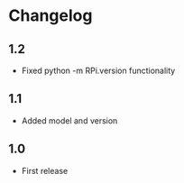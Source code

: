 
Changelog
=========

1.2
---

 * Fixed python -m RPi.version functionality

1.1
---

 * Added model and version

1.0
---

 * First release
